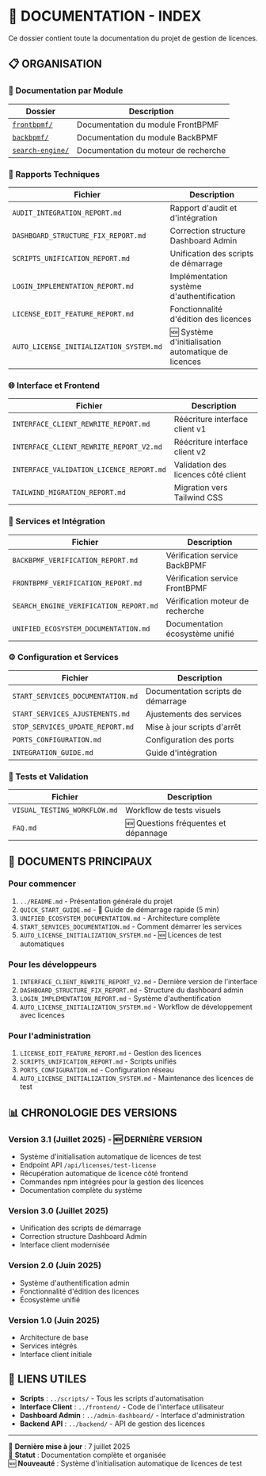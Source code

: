 # 📖 DOCUMENTATION - INDEX

Ce dossier contient toute la documentation du projet de gestion de licences.

## 📋 ORGANISATION

### 📁 Documentation par Module
| Dossier | Description |
|---------|-------------|
| [`frontbpmf/`](frontbpmf/INDEX.md) | Documentation du module FrontBPMF |
| [`backbpmf/`](backbpmf/INDEX.md) | Documentation du module BackBPMF |
| [`search-engine/`](search-engine/INDEX.md) | Documentation du moteur de recherche |

### 🔧 Rapports Techniques
| Fichier | Description |
|---------|-------------|
| `AUDIT_INTEGRATION_REPORT.md` | Rapport d'audit et d'intégration |
| `DASHBOARD_STRUCTURE_FIX_REPORT.md` | Correction structure Dashboard Admin |
| `SCRIPTS_UNIFICATION_REPORT.md` | Unification des scripts de démarrage |
| `LOGIN_IMPLEMENTATION_REPORT.md` | Implémentation système d'authentification |
| `LICENSE_EDIT_FEATURE_REPORT.md` | Fonctionnalité d'édition des licences |
| `AUTO_LICENSE_INITIALIZATION_SYSTEM.md` | 🆕 Système d'initialisation automatique de licences |

### 🌐 Interface et Frontend
| Fichier | Description |
|---------|-------------|
| `INTERFACE_CLIENT_REWRITE_REPORT.md` | Réécriture interface client v1 |
| `INTERFACE_CLIENT_REWRITE_REPORT_V2.md` | Réécriture interface client v2 |
| `INTERFACE_VALIDATION_LICENCE_REPORT.md` | Validation des licences côté client |
| `TAILWIND_MIGRATION_REPORT.md` | Migration vers Tailwind CSS |

### 🔗 Services et Intégration
| Fichier | Description |
|---------|-------------|
| `BACKBPMF_VERIFICATION_REPORT.md` | Vérification service BackBPMF |
| `FRONTBPMF_VERIFICATION_REPORT.md` | Vérification service FrontBPMF |
| `SEARCH_ENGINE_VERIFICATION_REPORT.md` | Vérification moteur de recherche |
| `UNIFIED_ECOSYSTEM_DOCUMENTATION.md` | Documentation écosystème unifié |

### ⚙️ Configuration et Services
| Fichier | Description |
|---------|-------------|
| `START_SERVICES_DOCUMENTATION.md` | Documentation scripts de démarrage |
| `START_SERVICES_AJUSTEMENTS.md` | Ajustements des services |
| `STOP_SERVICES_UPDATE_REPORT.md` | Mise à jour scripts d'arrêt |
| `PORTS_CONFIGURATION.md` | Configuration des ports |
| `INTEGRATION_GUIDE.md` | Guide d'intégration |

### 🧪 Tests et Validation
| Fichier | Description |
|---------|-------------|
| `VISUAL_TESTING_WORKFLOW.md` | Workflow de tests visuels |
| `FAQ.md` | 🆕 Questions fréquentes et dépannage |

## 🎯 DOCUMENTS PRINCIPAUX

### Pour commencer
1. `../README.md` - Présentation générale du projet
2. `QUICK_START_GUIDE.md` - 🚀 Guide de démarrage rapide (5 min)
3. `UNIFIED_ECOSYSTEM_DOCUMENTATION.md` - Architecture complète
4. `START_SERVICES_DOCUMENTATION.md` - Comment démarrer les services
5. `AUTO_LICENSE_INITIALIZATION_SYSTEM.md` - 🆕 Licences de test automatiques

### Pour les développeurs
1. `INTERFACE_CLIENT_REWRITE_REPORT_V2.md` - Dernière version de l'interface
2. `DASHBOARD_STRUCTURE_FIX_REPORT.md` - Structure du dashboard admin
3. `LOGIN_IMPLEMENTATION_REPORT.md` - Système d'authentification
4. `AUTO_LICENSE_INITIALIZATION_SYSTEM.md` - Workflow de développement avec licences

### Pour l'administration
1. `LICENSE_EDIT_FEATURE_REPORT.md` - Gestion des licences
2. `SCRIPTS_UNIFICATION_REPORT.md` - Scripts unifiés
3. `PORTS_CONFIGURATION.md` - Configuration réseau
4. `AUTO_LICENSE_INITIALIZATION_SYSTEM.md` - Maintenance des licences de test

## 📊 CHRONOLOGIE DES VERSIONS

### Version 3.1 (Juillet 2025) - 🆕 DERNIÈRE VERSION
- Système d'initialisation automatique de licences de test
- Endpoint API `/api/licenses/test-license`
- Récupération automatique de licence côté frontend
- Commandes npm intégrées pour la gestion des licences
- Documentation complète du système

### Version 3.0 (Juillet 2025)
- Unification des scripts de démarrage
- Correction structure Dashboard Admin
- Interface client modernisée

### Version 2.0 (Juin 2025)
- Système d'authentification admin
- Fonctionnalité d'édition des licences
- Écosystème unifié

### Version 1.0 (Juin 2025)
- Architecture de base
- Services intégrés
- Interface client initiale

## 🔗 LIENS UTILES

- **Scripts** : `../scripts/` - Tous les scripts d'automatisation
- **Interface Client** : `../frontend/` - Code de l'interface utilisateur
- **Dashboard Admin** : `../admin-dashboard/` - Interface d'administration
- **Backend API** : `../backend/` - API de gestion des licences

---

📅 **Dernière mise à jour** : 7 juillet 2025  
🎯 **Statut** : Documentation complète et organisée  
🆕 **Nouveauté** : Système d'initialisation automatique de licences de test
